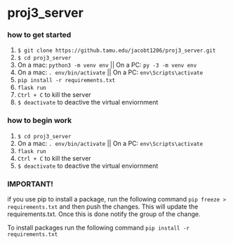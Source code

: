 # proj3_server

### how to get started

1. ```$ git clone https://github.tamu.edu/jacobt1206/proj3_server.git```
2. ```$ cd proj3_server```
3. On a mac: ```python3 -m venv env``` || On a PC: ```py -3 -m venv env```
4. On a mac: ```. env/bin/activate``` || On a PC: ```env\Scripts\activate```
5. ```pip install -r requirements.txt```
6. ```flask run```
7. ```Ctrl + C``` to kill the server
8. ```$ deactivate``` to deactive the virtual enviornment

### how to begin work

1. ```$ cd proj3_server```
2. On a mac: ```. env/bin/activate``` || On a PC: ```env\Scripts\activate```
3. ```flask run```
4. ```Ctrl + C``` to kill the server
5. ```$ deactivate``` to deactive the virtual enviornment

### IMPORTANT!

if you use pip to install a package, run the following command ```pip freeze > requirements.txt``` and then push the changes. This will update the requirements.txt. Once this is done notify the group of the change.

To install packages run the following command ```pip install -r requirements.txt```
